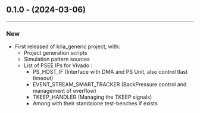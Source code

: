 ## 0.1.0 - (2024-03-06)
---

### New
* First released of kria_generic project, with:
    - Project generation scripts
    - Simulation pattern sources
    - List of PSEE IPs for Vivado :
      - PS_HOST_IF (Interface with DMA and PS Unit, also control tlast timeout)
      - EVENT_STREAM_SMART_TRACKER (BackPressure control and management of overflow)
      - TKEEP_HANDLER (Managing the TKEEP signals)
      - Among with their standalone test-benches if exists
